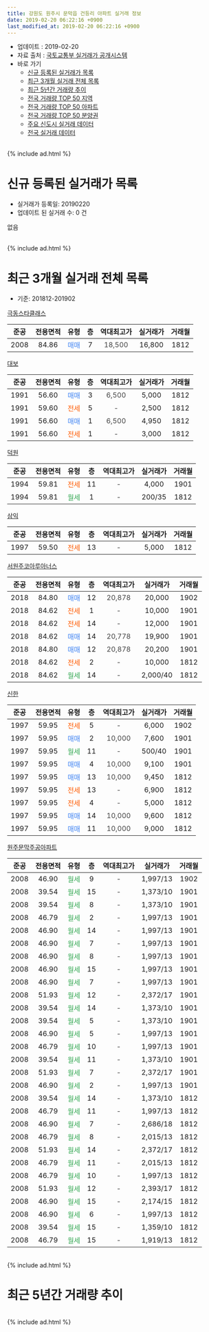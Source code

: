 ```yaml
---
title: 강원도 원주시 문막읍 건등리 아파트 실거래 정보
date: 2019-02-20 06:22:16 +0900
last_modified_at: 2019-02-20 06:22:16 +0900
---
```


* 업데이트 : 2019-02-20
* 자료 출처 : [국토교통부 실거래가 공개시스템](http://rt.molit.go.kr)
* 바로 가기
    * [신규 등록된 실거래가 목록](#신규-등록된-실거래가-목록)
    * [최근 3개월 실거래 전체 목록](#최근-3개월-실거래-전체-목록)
    * [최근 5년간 거래량 추이](#최근-5년간-거래량-추이)
    * [전국 거래량 TOP 50 지역](https://inasie.github.io/apt-trade-info/최근-3개월-전국에서-가장-거래가-많이-발생한-지역)
    * [전국 거래량 TOP 50 아파트](https://inasie.github.io/apt-trade-info/최근-3개월-전국에서-가장-거래가-많이-발생한-아파트)
    * [전국 거래량 TOP 50 분양권](https://inasie.github.io/apt-trade-info/최근-3개월-전국에서-가장-거래가-많이-발생한-분양권)
    * [주요 신도시 실거래 데이터](https://inasie.github.io/apt-trade-info/주요-신도시)
    * [전국 실거래 데이터](https://inasie.github.io/apt-trade-info/전국)
<br>
{% include ad.html %}
<br>

# 신규 등록된 실거래가 목록
* 실거래가 등록일: 20190220
* 업데이트 된 실거래 수: 0 건

없음

<br>
{% include ad.html %}
<br>

# 최근 3개월 실거래 전체 목록
* 기준: 201812-201902


[극동스타클래스](https://search.naver.com/search.naver?query=%EA%B0%95%EC%9B%90%EB%8F%84+%EC%9B%90%EC%A3%BC%EC%8B%9C+%EB%AC%B8%EB%A7%89%EC%9D%8D+%EA%B1%B4%EB%93%B1%EB%A6%AC+%EA%B7%B9%EB%8F%99%EC%8A%A4%ED%83%80%ED%81%B4%EB%9E%98%EC%8A%A4)

|준공|전용면적|유형|층|역대최고가|실거래가|거래월|
|:---:|:---:|:---:|:---:|:---:|:---:|:---:|
|2008|84.86|<span style="color:#4285f3">매매</span>|7|<span style="color:#444444">18,500</span>|16,800|1812|

[대보](https://search.naver.com/search.naver?query=%EA%B0%95%EC%9B%90%EB%8F%84+%EC%9B%90%EC%A3%BC%EC%8B%9C+%EB%AC%B8%EB%A7%89%EC%9D%8D+%EA%B1%B4%EB%93%B1%EB%A6%AC+%EB%8C%80%EB%B3%B4)

|준공|전용면적|유형|층|역대최고가|실거래가|거래월|
|:---:|:---:|:---:|:---:|:---:|:---:|:---:|
|1991|56.60|<span style="color:#4285f3">매매</span>|3|<span style="color:#444444">6,500</span>|5,000|1812|
|1991|59.60|<span style="color:#ff5a00">전세</span>|5|<span style="color:#444444">-</span>|2,500|1812|
|1991|56.60|<span style="color:#4285f3">매매</span>|1|<span style="color:#444444">6,500</span>|4,950|1812|
|1991|56.60|<span style="color:#ff5a00">전세</span>|1|<span style="color:#444444">-</span>|3,000|1812|

[덕원](https://search.naver.com/search.naver?query=%EA%B0%95%EC%9B%90%EB%8F%84+%EC%9B%90%EC%A3%BC%EC%8B%9C+%EB%AC%B8%EB%A7%89%EC%9D%8D+%EA%B1%B4%EB%93%B1%EB%A6%AC+%EB%8D%95%EC%9B%90)

|준공|전용면적|유형|층|역대최고가|실거래가|거래월|
|:---:|:---:|:---:|:---:|:---:|:---:|:---:|
|1994|59.81|<span style="color:#ff5a00">전세</span>|11|<span style="color:#444444">-</span>|4,000|1901|
|1994|59.81|<span style="color:#34a853">월세</span>|1|<span style="color:#444444">-</span>|200/35|1812|

[삼익](https://search.naver.com/search.naver?query=%EA%B0%95%EC%9B%90%EB%8F%84+%EC%9B%90%EC%A3%BC%EC%8B%9C+%EB%AC%B8%EB%A7%89%EC%9D%8D+%EA%B1%B4%EB%93%B1%EB%A6%AC+%EC%82%BC%EC%9D%B5)

|준공|전용면적|유형|층|역대최고가|실거래가|거래월|
|:---:|:---:|:---:|:---:|:---:|:---:|:---:|
|1997|59.50|<span style="color:#ff5a00">전세</span>|13|<span style="color:#444444">-</span>|5,000|1812|

[서원주코아루아너스](https://search.naver.com/search.naver?query=%EA%B0%95%EC%9B%90%EB%8F%84+%EC%9B%90%EC%A3%BC%EC%8B%9C+%EB%AC%B8%EB%A7%89%EC%9D%8D+%EA%B1%B4%EB%93%B1%EB%A6%AC+%EC%84%9C%EC%9B%90%EC%A3%BC%EC%BD%94%EC%95%84%EB%A3%A8%EC%95%84%EB%84%88%EC%8A%A4)

|준공|전용면적|유형|층|역대최고가|실거래가|거래월|
|:---:|:---:|:---:|:---:|:---:|:---:|:---:|
|2018|84.80|<span style="color:#4285f3">매매</span>|12|<span style="color:#444444">20,878</span>|20,000|1902|
|2018|84.62|<span style="color:#ff5a00">전세</span>|1|<span style="color:#444444">-</span>|10,000|1901|
|2018|84.62|<span style="color:#ff5a00">전세</span>|14|<span style="color:#444444">-</span>|12,000|1901|
|2018|84.62|<span style="color:#4285f3">매매</span>|14|<span style="color:#444444">20,778</span>|19,900|1901|
|2018|84.80|<span style="color:#4285f3">매매</span>|12|<span style="color:#444444">20,878</span>|20,200|1901|
|2018|84.62|<span style="color:#ff5a00">전세</span>|2|<span style="color:#444444">-</span>|10,000|1812|
|2018|84.62|<span style="color:#34a853">월세</span>|14|<span style="color:#444444">-</span>|2,000/40|1812|

[신한](https://search.naver.com/search.naver?query=%EA%B0%95%EC%9B%90%EB%8F%84+%EC%9B%90%EC%A3%BC%EC%8B%9C+%EB%AC%B8%EB%A7%89%EC%9D%8D+%EA%B1%B4%EB%93%B1%EB%A6%AC+%EC%8B%A0%ED%95%9C)

|준공|전용면적|유형|층|역대최고가|실거래가|거래월|
|:---:|:---:|:---:|:---:|:---:|:---:|:---:|
|1997|59.95|<span style="color:#ff5a00">전세</span>|5|<span style="color:#444444">-</span>|6,000|1902|
|1997|59.95|<span style="color:#4285f3">매매</span>|2|<span style="color:#444444">10,000</span>|7,600|1901|
|1997|59.95|<span style="color:#34a853">월세</span>|11|<span style="color:#444444">-</span>|500/40|1901|
|1997|59.95|<span style="color:#4285f3">매매</span>|4|<span style="color:#444444">10,000</span>|9,100|1901|
|1997|59.95|<span style="color:#4285f3">매매</span>|13|<span style="color:#444444">10,000</span>|9,450|1812|
|1997|59.95|<span style="color:#ff5a00">전세</span>|13|<span style="color:#444444">-</span>|6,900|1812|
|1997|59.95|<span style="color:#ff5a00">전세</span>|4|<span style="color:#444444">-</span>|5,000|1812|
|1997|59.95|<span style="color:#4285f3">매매</span>|14|<span style="color:#444444">10,000</span>|9,600|1812|
|1997|59.95|<span style="color:#4285f3">매매</span>|11|<span style="color:#444444">10,000</span>|9,000|1812|

[원주문막주공아파트](https://search.naver.com/search.naver?query=%EA%B0%95%EC%9B%90%EB%8F%84+%EC%9B%90%EC%A3%BC%EC%8B%9C+%EB%AC%B8%EB%A7%89%EC%9D%8D+%EA%B1%B4%EB%93%B1%EB%A6%AC+%EC%9B%90%EC%A3%BC%EB%AC%B8%EB%A7%89%EC%A3%BC%EA%B3%B5%EC%95%84%ED%8C%8C%ED%8A%B8)

|준공|전용면적|유형|층|역대최고가|실거래가|거래월|
|:---:|:---:|:---:|:---:|:---:|:---:|:---:|
|2008|46.90|<span style="color:#34a853">월세</span>|9|<span style="color:#444444">-</span>|1,997/13|1902|
|2008|39.54|<span style="color:#34a853">월세</span>|15|<span style="color:#444444">-</span>|1,373/10|1901|
|2008|39.54|<span style="color:#34a853">월세</span>|8|<span style="color:#444444">-</span>|1,373/10|1901|
|2008|46.79|<span style="color:#34a853">월세</span>|2|<span style="color:#444444">-</span>|1,997/13|1901|
|2008|46.90|<span style="color:#34a853">월세</span>|14|<span style="color:#444444">-</span>|1,997/13|1901|
|2008|46.90|<span style="color:#34a853">월세</span>|7|<span style="color:#444444">-</span>|1,997/13|1901|
|2008|46.90|<span style="color:#34a853">월세</span>|8|<span style="color:#444444">-</span>|1,997/13|1901|
|2008|46.90|<span style="color:#34a853">월세</span>|15|<span style="color:#444444">-</span>|1,997/13|1901|
|2008|46.90|<span style="color:#34a853">월세</span>|7|<span style="color:#444444">-</span>|1,997/13|1901|
|2008|51.93|<span style="color:#34a853">월세</span>|12|<span style="color:#444444">-</span>|2,372/17|1901|
|2008|39.54|<span style="color:#34a853">월세</span>|14|<span style="color:#444444">-</span>|1,373/10|1901|
|2008|39.54|<span style="color:#34a853">월세</span>|5|<span style="color:#444444">-</span>|1,373/10|1901|
|2008|46.90|<span style="color:#34a853">월세</span>|5|<span style="color:#444444">-</span>|1,997/13|1901|
|2008|46.79|<span style="color:#34a853">월세</span>|10|<span style="color:#444444">-</span>|1,997/13|1901|
|2008|39.54|<span style="color:#34a853">월세</span>|11|<span style="color:#444444">-</span>|1,373/10|1901|
|2008|51.93|<span style="color:#34a853">월세</span>|7|<span style="color:#444444">-</span>|2,372/17|1901|
|2008|46.90|<span style="color:#34a853">월세</span>|2|<span style="color:#444444">-</span>|1,997/13|1901|
|2008|39.54|<span style="color:#34a853">월세</span>|14|<span style="color:#444444">-</span>|1,373/10|1812|
|2008|46.79|<span style="color:#34a853">월세</span>|11|<span style="color:#444444">-</span>|1,997/13|1812|
|2008|46.90|<span style="color:#34a853">월세</span>|7|<span style="color:#444444">-</span>|2,686/18|1812|
|2008|46.79|<span style="color:#34a853">월세</span>|8|<span style="color:#444444">-</span>|2,015/13|1812|
|2008|51.93|<span style="color:#34a853">월세</span>|14|<span style="color:#444444">-</span>|2,372/17|1812|
|2008|46.79|<span style="color:#34a853">월세</span>|11|<span style="color:#444444">-</span>|2,015/13|1812|
|2008|46.79|<span style="color:#34a853">월세</span>|10|<span style="color:#444444">-</span>|1,997/13|1812|
|2008|51.93|<span style="color:#34a853">월세</span>|12|<span style="color:#444444">-</span>|2,393/17|1812|
|2008|46.90|<span style="color:#34a853">월세</span>|15|<span style="color:#444444">-</span>|2,174/15|1812|
|2008|46.90|<span style="color:#34a853">월세</span>|6|<span style="color:#444444">-</span>|1,997/13|1812|
|2008|39.54|<span style="color:#34a853">월세</span>|15|<span style="color:#444444">-</span>|1,359/10|1812|
|2008|46.79|<span style="color:#34a853">월세</span>|15|<span style="color:#444444">-</span>|1,919/13|1812|


<br>
{% include ad.html %}
<br>

# 최근 5년간 거래량 추이


<div style="width:100%;">
    <canvas id="deal_progress" height="200"></canvas>
</div>

<script>
new Chart(document.getElementById("deal_progress"), {
    type: 'line',
    data: {
        labels: ['201402','201403','201404','201405','201406','201407','201408','201409','201410','201411','201412','201501','201502','201503','201504','201505','201506','201507','201508','201509','201510','201511','201512','201601','201602','201603','201604','201605','201606','201607','201608','201609','201610','201611','201612','201701','201702','201703','201704','201705','201706','201707','201708','201709','201710','201711','201712','201801','201802','201803','201804','201805','201806','201807','201808','201809','201810','201811','201812','201901','201902'],
        datasets: [{
            label: '매매',
            pointRadius: 1,
            data: [14, 15, 13, 16, 8, 12, 6, 8, 15, 9, 6, 9, 11, 19, 21, 14, 13, 10, 6, 10, 18, 2, 16, 9, 19, 7, 11, 11, 11, 17, 9, 7, 5, 4, 7, 9, 12, 7, 11, 7, 11, 5, 4, 11, 6, 8, 7, 8, 18, 15, 25, 27, 27, 18, 8, 30, 10, 7, 6, 4, 1],
            borderColor: "rgba(255, 201, 14, 1)",
            backgroundColor: "rgba(255, 201, 14, 0.5)",
            fill: false,
            lineTension: 0
        },{
            label: '전월세',
            pointRadius: 1,
            data: [14, 3, 11, 12, 6, 9, 8, 10, 7, 8, 10, 22, 12, 6, 15, 12, 10, 16, 12, 6, 4, 11, 4, 8, 10, 10, 2, 6, 7, 3, 10, 8, 7, 6, 9, 14, 8, 8, 13, 12, 12, 10, 12, 9, 4, 4, 4, 6, 5, 10, 9, 27, 29, 26, 22, 21, 18, 14, 20, 20, 2],
            borderColor: "rgba(0, 141, 185, 1)",
            backgroundColor: "rgba(0, 141, 185, 0.5)",
            fill: false,
            lineTension: 0
        }
        ]
    },
    options: {
        responsive: true,
        title: {
            display: false
        },
        tooltips: {
            mode: 'index',
            intersect: false
        },
        hover: {
            mode: 'nearest',
            intersect: true
        },
        scales: {
            xAxes: [{
                display: true,
                scaleLabel: {
                    display: true,
                    labelString: '년/월'
                }
            }],
            yAxes: [{
                display: true,
                ticks: {
                    suggestedMin: 0,
                },
                scaleLabel: {
                    display: true,
                    labelString: '실거래 수'
                }
            }]
        }
    }
});

</script>


<br>
{% include ad.html %}
<br>

